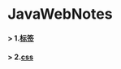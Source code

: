 # JavaWebNotes

####  > 1.[标签](https://github.com/boundlessocean/JavaWebNotes-/blob/master/HTML%E6%A0%87%E7%AD%BE/%E6%A0%87%E7%AD%BE.md)

####  > 2.[css]()
